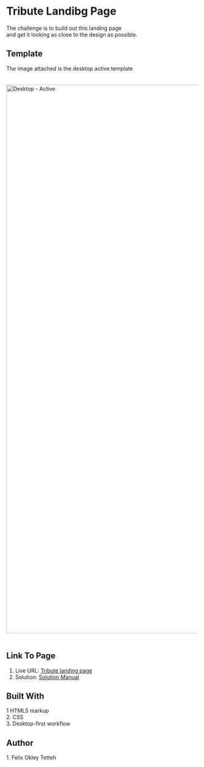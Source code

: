 <h1><PROJECT TITLE: <em>Tribute Landibg Page</em></h1> 


The challenge is to build out this landing page<br> 
and get it looking as close to the design as possible.
<br>


<h2>Template</h2>
<figcaption>The image attached is the desktop active template </figcaption><br>
<br>
<img width="1440" alt="Desktop - Active" src="https://user-images.githubusercontent.com/103600535/170894065-370b3990-3634-4fab-b587-0cddbd7c870d.png">
<br>
<br>

<h2> Link To Page </h2>


  1. Live URL: <a href="https://ftokley.github.io/Tribute-Page/" target="_blank">Tribute landing page</a><br>
  2. Solution: <a href="https://github.com/FTOkley/Tribute-Page" target="_blank">Solution Manual</a>
  
 <h2> Built With </h2>
 1 HTML5 markup<br>
 2. CSS <br>
 3. Desktop-first workflow

<h2> Author</h2>
1. Felix Okley Tetteh

